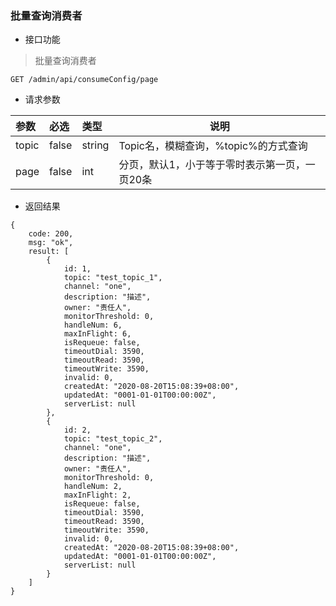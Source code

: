 ### 批量查询消费者

- 接口功能

> 批量查询消费者

```
GET /admin/api/consumeConfig/page
```

- 请求参数

|参数|必选|类型|说明|
|:----- |:-------|:-----|----- |
|topic |false |string |Topic名，模糊查询，%topic%的方式查询 |
|page |false |int |分页，默认1，小于等于零时表示第一页，一页20条 |
 
- 返回结果

```
{
    code: 200,
    msg: "ok",
    result: [
        {
            id: 1,
            topic: "test_topic_1",
            channel: "one",
            description: "描述",
            owner: "责任人",
            monitorThreshold: 0,
            handleNum: 6,
            maxInFlight: 6,
            isRequeue: false,
            timeoutDial: 3590,
            timeoutRead: 3590,
            timeoutWrite: 3590,
            invalid: 0,
            createdAt: "2020-08-20T15:08:39+08:00",
            updatedAt: "0001-01-01T00:00:00Z",
            serverList: null
        },
        {
            id: 2,
            topic: "test_topic_2",
            channel: "one",
            description: "描述",
            owner: "责任人",
            monitorThreshold: 0,
            handleNum: 2,
            maxInFlight: 2,
            isRequeue: false,
            timeoutDial: 3590,
            timeoutRead: 3590,
            timeoutWrite: 3590,
            invalid: 0,
            createdAt: "2020-08-20T15:08:39+08:00",
            updatedAt: "0001-01-01T00:00:00Z",
            serverList: null
        }
    ]
}
```